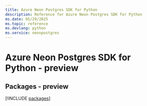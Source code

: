 ```yaml
---
title: Azure Neon Postgres SDK for Python
description: Reference for Azure Neon Postgres SDK for Python
ms.date: 05/29/2025
ms.topic: reference
ms.devlang: python
ms.service: neonpostgres
---
```

# Azure Neon Postgres SDK for Python - preview
## Packages - preview
[!INCLUDE [packages](neon-postgres-index.md)]